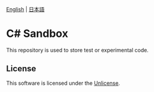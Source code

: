 [English](README.md) | [日本語](README.ja.md)

# C# Sandbox

This repository is used to store test or experimental code.

## License

This software is licensed under the [Unlicense](LICENSE).
